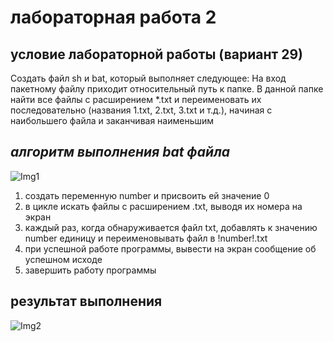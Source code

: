 # лабораторная работа 2
## условие лабораторной работы (вариант 29)
Создать файл sh и bat, который выполняет следующее: 
На вход пакетному файлу приходит относительный путь к папке. В данной папке найти все 
файлы с расширением *.txt и переименовать их последовательно (названия 1.txt, 2.txt, 3.txt и 
т.д.), начиная с наибольшего файла и заканчивая наименьшим

## *алгоритм выполнения bat файла*
![Img1](https://github.com/iis-32170x/RPIIS/blob/Ходосов_Т/Screenshot%202023-10-19%20124817.png)

1. создать переменную number и присвоить ей значение 0
2. в цикле искать файлы с расширением .txt, выводя их номера на экран
3. каждый раз, когда обнаруживается файл txt, добавлять к значению number единицу и переименовывать файл в !number!.txt
4. при успешной работе программы, вывести на экран сообщение об успешном исходе
5. завершить работу программы

## результат выполнения
![Img2](https://github.com/iis-32170x/RPIIS/blob/Ходосов_Т/Screenshot%202023-10-19%20131740.png)

